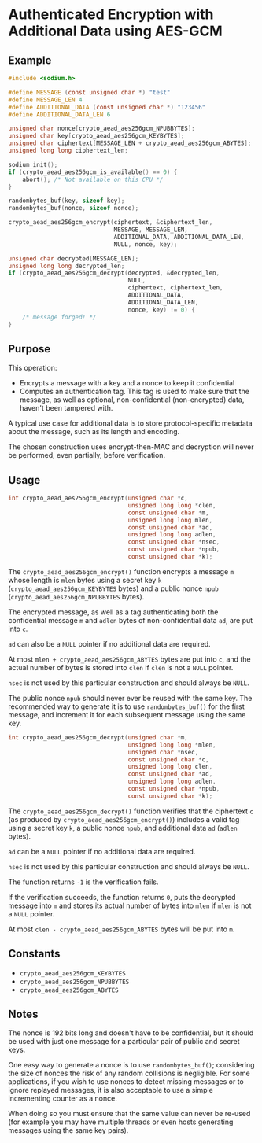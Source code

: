 # Authenticated Encryption with Additional Data using AES-GCM

## Example

```c
#include <sodium.h>

#define MESSAGE (const unsigned char *) "test"
#define MESSAGE_LEN 4
#define ADDITIONAL_DATA (const unsigned char *) "123456"
#define ADDITIONAL_DATA_LEN 6

unsigned char nonce[crypto_aead_aes256gcm_NPUBBYTES];
unsigned char key[crypto_aead_aes256gcm_KEYBYTES];
unsigned char ciphertext[MESSAGE_LEN + crypto_aead_aes256gcm_ABYTES];
unsigned long long ciphertext_len;

sodium_init();
if (crypto_aead_aes256gcm_is_available() == 0) {
    abort(); /* Not available on this CPU */
}

randombytes_buf(key, sizeof key);
randombytes_buf(nonce, sizeof nonce);

crypto_aead_aes256gcm_encrypt(ciphertext, &ciphertext_len,
                              MESSAGE, MESSAGE_LEN,
                              ADDITIONAL_DATA, ADDITIONAL_DATA_LEN,
                              NULL, nonce, key);

unsigned char decrypted[MESSAGE_LEN];
unsigned long long decrypted_len;
if (crypto_aead_aes256gcm_decrypt(decrypted, &decrypted_len,
                                  NULL,
                                  ciphertext, ciphertext_len,
                                  ADDITIONAL_DATA,
                                  ADDITIONAL_DATA_LEN,
                                  nonce, key) != 0) {
    /* message forged! */
}
```

## Purpose

This operation:
- Encrypts a message with a key and a nonce to keep it confidential
- Computes an authentication tag. This tag is used to make sure that the message, as well as optional, non-confidential (non-encrypted) data, haven't been tampered with.

A typical use case for additional data is to store protocol-specific metadata about the message, such as its length and encoding.

The chosen construction uses encrypt-then-MAC and decryption will never be performed, even partially, before verification.

## Usage

```c
int crypto_aead_aes256gcm_encrypt(unsigned char *c,
                                  unsigned long long *clen,
                                  const unsigned char *m,
                                  unsigned long long mlen,
                                  const unsigned char *ad,
                                  unsigned long long adlen,
                                  const unsigned char *nsec,
                                  const unsigned char *npub,
                                  const unsigned char *k);
```

The `crypto_aead_aes256gcm_encrypt()` function encrypts a message `m` whose length is `mlen` bytes using a secret key `k` (`crypto_aead_aes256gcm_KEYBYTES` bytes) and a public nonce `npub` (`crypto_aead_aes256gcm_NPUBBYTES` bytes).

The encrypted message, as well as a tag authenticating both the confidential message `m` and `adlen` bytes of non-confidential data `ad`, are put into `c`.

`ad` can also be a `NULL` pointer if no additional data are required.

At most `mlen + crypto_aead_aes256gcm_ABYTES` bytes are put into `c`, and the actual number of bytes is stored into `clen` if `clen` is not a `NULL` pointer.

`nsec` is not used by this particular construction and should always be `NULL`.

The public nonce `npub` should never ever be reused with the same key. The recommended way to generate it is to use `randombytes_buf()` for the first message, and increment it for each subsequent message using the same key.

```c
int crypto_aead_aes256gcm_decrypt(unsigned char *m,
                                  unsigned long long *mlen,
                                  unsigned char *nsec,
                                  const unsigned char *c,
                                  unsigned long long clen,
                                  const unsigned char *ad,
                                  unsigned long long adlen,
                                  const unsigned char *npub,
                                  const unsigned char *k);
```

The `crypto_aead_aes256gcm_decrypt()` function verifies that the ciphertext `c` (as produced by `crypto_aead_aes256gcm_encrypt()`) includes a valid tag using a secret key `k`, a public nonce `npub`, and additional data `ad` (`adlen` bytes).

`ad` can be a `NULL` pointer if no additional data are required.

`nsec` is not used by this particular construction and should always be `NULL`.

The function returns `-1` is the verification fails.

If the verification succeeds, the function returns `0`, puts the decrypted message into `m` and stores its actual number of bytes into `mlen` if `mlen` is not a `NULL` pointer.

At most `clen - crypto_aead_aes256gcm_ABYTES` bytes will be put into `m`.

## Constants

- `crypto_aead_aes256gcm_KEYBYTES`
- `crypto_aead_aes256gcm_NPUBBYTES`
- `crypto_aead_aes256gcm_ABYTES`

## Notes

The nonce is 192 bits long and doesn't have to be confidential, but it should be used with just one message for a particular pair of public and secret keys.

One easy way to generate a nonce is to use `randombytes_buf()`; considering the size of nonces the risk of any random collisions is negligible. For some applications, if you wish to use nonces to detect missing messages or to ignore replayed messages, it is also acceptable to use a simple incrementing counter as a nonce.

When doing so you must ensure that the same value can never be re-used (for example you may have multiple threads or even hosts generating messages using the same key pairs).